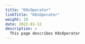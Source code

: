```yaml
---
title: "K8sOperator"
linkTitle: "K8sOperator"
weight: 10
date: 2022-01-12
description: >
  This page describes K8sOperator
---
```


